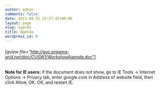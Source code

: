 ```yaml
---
author: admin
comments: false
date: 2011-08-31 23:27:47+00:00
layout: page
slug: agenda
title: Agenda
wordpress_id: 9
---
```


###### [gview file="http://goc.pragma-grid.net/doc/CUSW1/WorkshopAgenda.doc"]


**Note for IE users:** if the document does not show, go to IE Tools -> Internet Options -> Privacy tab, enter google.com in Address of website field, then click Allow, OK, OK, and restart IE.
